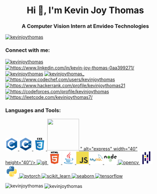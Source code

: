 <h1 align="center">Hi 👋, I'm Kevin Joy Thomas</h1>
<h3 align="center">A Computer Vision Intern at Envideo Technologies</h3>

<p align="left"> <a href="https://github.com/ryo-ma/github-profile-trophy"><img src="https://github-profile-trophy.vercel.app/?username=kevinjoythomas" alt="kevinjoythomas" /></a> </p>

<h3 align="left">Connect with me:</h3>
<p align="left">
<a href="https://twitter.com/kevinjoythomas" target="blank"><img align="center" src="https://raw.githubusercontent.com/rahuldkjain/github-profile-readme-generator/master/src/images/icons/Social/twitter.svg" alt="kevinjoythomas" height="30" width="40" /></a>
<a href="https://linkedin.com/in/https://www.linkedin.com/in/kevin-joy-thomas-0aa399271/" target="blank"><img align="center" src="https://raw.githubusercontent.com/rahuldkjain/github-profile-readme-generator/master/src/images/icons/Social/linked-in-alt.svg" alt="https://www.linkedin.com/in/kevin-joy-thomas-0aa399271/" height="30" width="40" /></a>
<a href="https://kaggle.com/kevinjoythomas" target="blank"><img align="center" src="https://raw.githubusercontent.com/rahuldkjain/github-profile-readme-generator/master/src/images/icons/Social/kaggle.svg" alt="kevinjoythomas" height="30" width="40" /></a>
<a href="https://instagram.com/kevinjoythomas_" target="blank"><img align="center" src="https://raw.githubusercontent.com/rahuldkjain/github-profile-readme-generator/master/src/images/icons/Social/instagram.svg" alt="kevinjoythomas_" height="30" width="40" /></a>
<a href="https://www.codechef.com/users/https://www.codechef.com/users/kevinjoythomas" target="blank"><img align="center" src="https://cdn.jsdelivr.net/npm/simple-icons@3.1.0/icons/codechef.svg" alt="https://www.codechef.com/users/kevinjoythomas" height="30" width="40" /></a>
<a href="https://www.hackerrank.com/https://www.hackerrank.com/profile/kevinjoythomas21" target="blank"><img align="center" src="https://raw.githubusercontent.com/rahuldkjain/github-profile-readme-generator/master/src/images/icons/Social/hackerrank.svg" alt="https://www.hackerrank.com/profile/kevinjoythomas21" height="30" width="40" /></a>
<a href="https://codeforces.com/profile/https://codeforces.com/profile/kevinjoythomas" target="blank"><img align="center" src="https://raw.githubusercontent.com/rahuldkjain/github-profile-readme-generator/master/src/images/icons/Social/codeforces.svg" alt="https://codeforces.com/profile/kevinjoythomas" height="30" width="40" /></a>
<a href="https://www.leetcode.com/https://leetcode.com/kevinjoythomas7/" target="blank"><img align="center" src="https://raw.githubusercontent.com/rahuldkjain/github-profile-readme-generator/master/src/images/icons/Social/leet-code.svg" alt="https://leetcode.com/kevinjoythomas7/" height="30" width="40" /></a>
</p>

<h3 align="left">Languages and Tools:</h3>
<p align="left"> <a href="https://www.cprogramming.com/" target="_blank" rel="noreferrer"> <img src="https://raw.githubusercontent.com/devicons/devicon/master/icons/c/c-original.svg" alt="c" width="40" height="40"/> </a> <a href="https://www.w3schools.com/cpp/" target="_blank" rel="noreferrer"> <img src="https://raw.githubusercontent.com/devicons/devicon/master/icons/cplusplus/cplusplus-original.svg" alt="cplusplus" width="40" height="40"/> </a> <a href="https://www.w3schools.com/css/" target="_blank" rel="noreferrer"> <img src="https://raw.githubusercontent.com/devicons/devicon/master/icons/css3/css3-original-wordmark.svg" alt="css3" width="40" height="40"/> </a> <a href="https://expressjs.com" target="_blank" rel="noreferrer"> <img src="<svg xmlns="http://www.w3.org/2000/svg" x="0px" y="0px" width="100" height="100" viewBox="0 0 64 64">
<linearGradient id="Ptgyoqd6DQJu9ZUJIh3sLa_2ZOaTclOqD4q_gr1" x1="30.982" x2="30.982" y1="21.203" y2="43.514" gradientUnits="userSpaceOnUse"><stop offset="0" stop-color="#6dc7ff"></stop><stop offset="1" stop-color="#e6abff"></stop></linearGradient><path fill="url(#Ptgyoqd6DQJu9ZUJIh3sLa_2ZOaTclOqD4q_gr1)" d="M45.758,32.346L56.964,47h-0.85c-1.051,0-2.041-0.49-2.68-1.324L44.5,33.992l-8.935,11.684	C34.927,46.51,33.937,47,32.886,47h-0.85l11.206-14.654L32.271,18h0.85c1.051,0,2.041,0.49,2.68,1.324l8.7,11.377l8.7-11.377	C53.838,18.49,54.829,18,55.879,18h0.85L45.758,32.346z M28.527,40h0.638c0,0,0,0,0,0c-2.348,6.085-9.292,9.631-15.896,7.256	C8.215,45.437,5,40.444,5,35.073L5,29.5c0-7.29,6.273-13.143,13.705-12.443C25.182,17.667,30,23.361,30,29.866L30,34H19v0H7l0,1.109	c0,4.501,2.671,8.705,6.9,10.248c4.807,1.754,9.835-0.235,12.389-4.116C26.789,40.481,27.616,40,28.527,40z M7,32h21v-2.5	C28,23.71,23.29,19,17.5,19S7,23.71,7,29.5V32z"></path><linearGradient id="Ptgyoqd6DQJu9ZUJIh3sLb_2ZOaTclOqD4q_gr2" x1="44.5" x2="44.5" y1="16" y2="49" gradientUnits="userSpaceOnUse"><stop offset="0" stop-color="#1a6dff"></stop><stop offset="1" stop-color="#c822ff"></stop></linearGradient><path fill="url(#Ptgyoqd6DQJu9ZUJIh3sLb_2ZOaTclOqD4q_gr2)" d="M56.729,18L45.758,32.347L56.964,47h-0.85	c-1.051,0-2.041-0.49-2.68-1.324L44.5,33.992l-8.935,11.684C34.927,46.51,33.937,47,32.886,47h-0.85l11.206-14.653L32.271,18h0.85	c1.051,0,2.041,0.49,2.68,1.324l8.7,11.377l8.7-11.377C53.838,18.49,54.829,18,55.879,18H56.729 M60.776,16h-4.047h-0.85	c-1.663,0-3.258,0.788-4.268,2.109L44.5,27.408l-7.111-9.299C36.379,16.788,34.783,16,33.121,16h-0.85h-4.047l2.458,3.215	l10.042,13.132L30.447,45.785L27.989,49h4.047h0.85c1.663,0,3.258-0.789,4.268-2.109l7.346-9.606l7.346,9.606	C52.856,48.211,54.451,49,56.114,49h0.85h4.047l-2.458-3.215L48.276,32.346l10.042-13.132L60.776,16L60.776,16z"></path><linearGradient id="Ptgyoqd6DQJu9ZUJIh3sLc_2ZOaTclOqD4q_gr3" x1="17.54" x2="17.54" y1="15" y2="50" gradientUnits="userSpaceOnUse"><stop offset="0" stop-color="#1a6dff"></stop><stop offset="1" stop-color="#c822ff"></stop></linearGradient><path fill="url(#Ptgyoqd6DQJu9ZUJIh3sLc_2ZOaTclOqD4q_gr3)" d="M17.5,17c0.397,0,0.8,0.019,1.205,0.057	C25.182,17.667,30,23.361,30,29.866V34H19v0H7v1.109c0,4.501,2.671,8.705,6.9,10.248C15.1,45.796,16.314,46,17.5,46	c3.563,0,6.872-1.847,8.789-4.758C26.789,40.481,27.616,40,28.527,40h0.638c0,0,0,0,0,0c-1.847,4.785-6.535,8-11.665,8	c-1.394,0-2.82-0.237-4.231-0.745C8.215,45.437,5,40.444,5,35.073V29.5C5,22.607,10.607,17,17.5,17 M7,32h21v-2.5	C28,23.71,23.29,19,17.5,19S7,23.71,7,29.5V32 M17.5,15L17.5,15c-3.868,0-7.508,1.509-10.249,4.251C4.51,21.992,3,25.632,3,29.5	v5.573c0,6.348,3.855,12,9.592,14.065C14.184,49.71,15.835,50,17.5,50c5.951,0,11.389-3.729,13.531-9.28l1.05-2.72l-2.915,0	l-0.638,0c-1.565,0-3.026,0.801-3.91,2.142C23.052,42.522,20.324,44,17.5,44c-0.986,0-1.967-0.175-2.915-0.521	C11.509,42.356,9.362,39.416,9.042,36H19l11,0l2,0v-2v-4.134c0-7.607-5.758-14.109-13.108-14.8C18.43,15.022,17.962,15,17.5,15	L17.5,15z M9,30v-0.5c0-4.687,3.813-8.5,8.5-8.5s8.5,3.813,8.5,8.5V30H9L9,30z"></path>
</svg>" alt="express" width="40" height="40"/> </a> <a href="https://git-scm.com/" target="_blank" rel="noreferrer"> <img src="https://www.vectorlogo.zone/logos/git-scm/git-scm-icon.svg" alt="git" width="40" height="40"/> </a> <a href="https://www.w3.org/html/" target="_blank" rel="noreferrer"> <img src="https://raw.githubusercontent.com/devicons/devicon/master/icons/html5/html5-original-wordmark.svg" alt="html5" width="40" height="40"/> </a> <a href="https://www.java.com" target="_blank" rel="noreferrer"> <img src="https://raw.githubusercontent.com/devicons/devicon/master/icons/java/java-original.svg" alt="java" width="40" height="40"/> </a> <a href="https://developer.mozilla.org/en-US/docs/Web/JavaScript" target="_blank" rel="noreferrer"> <img src="https://raw.githubusercontent.com/devicons/devicon/master/icons/javascript/javascript-original.svg" alt="javascript" width="40" height="40"/> </a> <a href="https://www.mysql.com/" target="_blank" rel="noreferrer"> <img src="https://raw.githubusercontent.com/devicons/devicon/master/icons/mysql/mysql-original-wordmark.svg" alt="mysql" width="40" height="40"/> </a> <a href="https://nodejs.org" target="_blank" rel="noreferrer"> <img src="https://raw.githubusercontent.com/devicons/devicon/master/icons/nodejs/nodejs-original-wordmark.svg" alt="nodejs" width="40" height="40"/> </a> <a href="https://opencv.org/" target="_blank" rel="noreferrer"> <img src="https://www.vectorlogo.zone/logos/opencv/opencv-icon.svg" alt="opencv" width="40" height="40"/> </a> <a href="https://pandas.pydata.org/" target="_blank" rel="noreferrer"> <img src="https://raw.githubusercontent.com/devicons/devicon/2ae2a900d2f041da66e950e4d48052658d850630/icons/pandas/pandas-original.svg" alt="pandas" width="40" height="40"/> </a> <a href="https://www.python.org" target="_blank" rel="noreferrer"> <img src="https://raw.githubusercontent.com/devicons/devicon/master/icons/python/python-original.svg" alt="python" width="40" height="40"/> </a> <a href="https://pytorch.org/" target="_blank" rel="noreferrer"> <img src="https://www.vectorlogo.zone/logos/pytorch/pytorch-icon.svg" alt="pytorch" width="40" height="40"/> </a> <a href="https://scikit-learn.org/" target="_blank" rel="noreferrer"> <img src="https://upload.wikimedia.org/wikipedia/commons/0/05/Scikit_learn_logo_small.svg" alt="scikit_learn" width="40" height="40"/> </a> <a href="https://seaborn.pydata.org/" target="_blank" rel="noreferrer"> <img src="https://seaborn.pydata.org/_images/logo-mark-lightbg.svg" alt="seaborn" width="40" height="40"/> </a> <a href="https://www.tensorflow.org" target="_blank" rel="noreferrer"> <img src="https://www.vectorlogo.zone/logos/tensorflow/tensorflow-icon.svg" alt="tensorflow" width="40" height="40"/> </a> </p>

<p><img align="left" src="https://github-readme-stats.vercel.app/api/top-langs?username=kevinjoythomas&show_icons=true&locale=en&layout=compact" alt="kevinjoythomas" /></p>

<p>&nbsp;<img align="center" src="https://github-readme-stats.vercel.app/api?username=kevinjoythomas&show_icons=true&locale=en" alt="kevinjoythomas" /></p>
